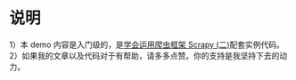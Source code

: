 # 说明
1）本 demo 内容是入门级的，是[学会运用爬虫框架 Scrapy (二)](http://www.jianshu.com/p/8b9112bfd16c)配套实例代码。
2）如果我的文章以及代码对于有帮助，请多多点赞。你的支持是我坚持下去的动力。
 
